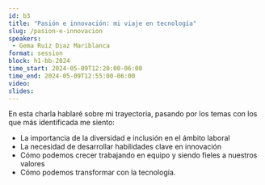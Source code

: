 ```yaml
---
id: b3
title: "Pasión e innovación: mi viaje en tecnología"
slug: /pasion-e-innovacion
speakers:
 - Gema Ruiz Diaz Mariblanca 
format: session
block: h1-bb-2024
time_start: 2024-05-09T12:20:00-06:00
time_end: 2024-05-09T12:55:00-06:00
video:
slides:
---
```


En esta charla hablaré sobre mi trayectoria, pasando por los temas con los que más identificada me siento:
- La importancia de la diversidad e inclusión en el ámbito laboral
- La necesidad de desarrollar habilidades clave en innovación
- Cómo podemos crecer trabajando en equipo y siendo fieles a nuestros valores 
- Cómo podemos transformar con la tecnología.
